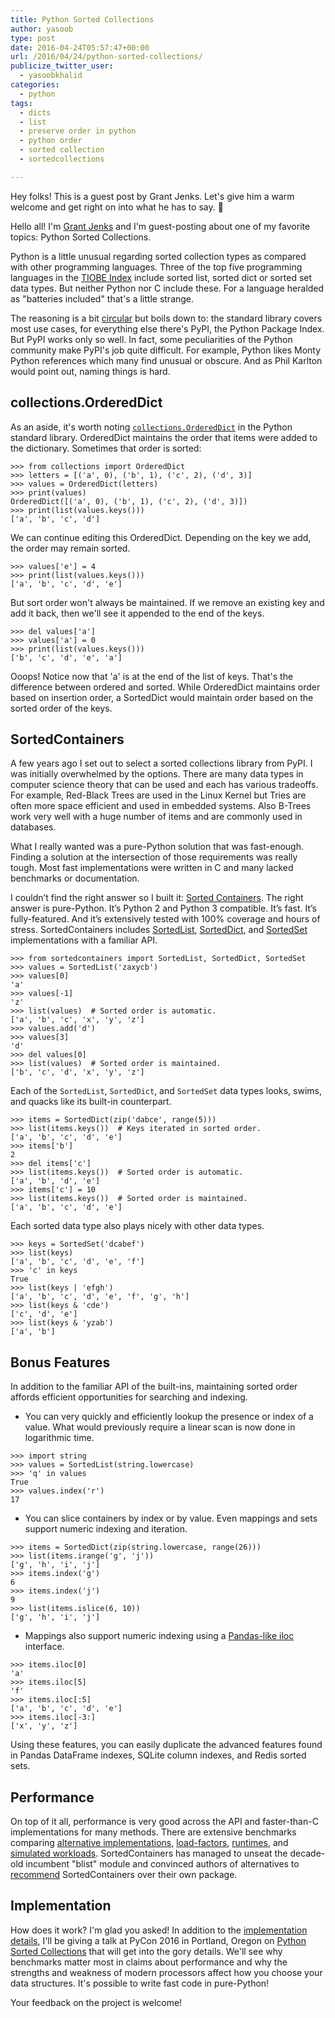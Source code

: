 ```yaml
---
title: Python Sorted Collections
author: yasoob
type: post
date: 2016-04-24T05:57:47+00:00
url: /2016/04/24/python-sorted-collections/
publicize_twitter_user:
  - yasoobkhalid
categories:
  - python
tags:
  - dicts
  - list
  - preserve order in python
  - python order
  - sorted collection
  - sortedcollections

---
```

Hey folks! This is a guest post by Grant Jenks. Let's give him a warm welcome and get right on into what he has to say. 🙂

Hello all! I'm [Grant Jenks][1] and I'm guest-posting about one of my favorite topics: Python Sorted Collections.

Python is a little unusual regarding sorted collection types as compared with other programming languages. Three of the top five programming languages in the [TIOBE Index][2] include sorted list, sorted dict or sorted set data types. But neither Python nor C include these. For a language heralded as "batteries included" that's a little strange.

The reasoning is a bit [circular][3] but boils down to: the standard library covers most use cases, for everything else there's PyPI, the Python Package Index. But PyPI works only so well. In fact, some peculiarities of the Python community make PyPI's job quite difficult. For example, Python likes Monty Python references which many find unusual or obscure. And as Phil Karlton would point out, naming things is hard.

## collections.OrderedDict

As an aside, it's worth noting [`collections.OrderedDict`][4] in the Python standard library. OrderedDict maintains the order that items were added to the dictionary. Sometimes that order is sorted:

```
>>> from collections import OrderedDict
>>> letters = [('a', 0), ('b', 1), ('c', 2), ('d', 3)]
>>> values = OrderedDict(letters)
>>> print(values)
OrderedDict([('a', 0), ('b', 1), ('c', 2), ('d', 3)])
>>> print(list(values.keys()))
['a', 'b', 'c', 'd']
```

We can continue editing this OrderedDict. Depending on the key we add, the order may remain sorted.

```
>>> values['e'] = 4
>>> print(list(values.keys()))
['a', 'b', 'c', 'd', 'e']
```

But sort order won't always be maintained. If we remove an existing key and add it back, then we'll see it appended to the end of the keys.

```
>>> del values['a']
>>> values['a'] = 0
>>> print(list(values.keys()))
['b', 'c', 'd', 'e', 'a']
```

Ooops! Notice now that 'a' is at the end of the list of keys. That's the difference between ordered and sorted. While OrderedDict maintains order based on insertion order, a SortedDict would maintain order based on the sorted order of the keys.

## SortedContainers

A few years ago I set out to select a sorted collections library from PyPI. I was initially overwhelmed by the options. There are many data types in computer science theory that can be used and each has various tradeoffs. For example, Red-Black Trees are used in the Linux Kernel but Tries are often more space efficient and used in embedded systems. Also B-Trees work very well with a huge number of items and are commonly used in databases.

What I really wanted was a pure-Python solution that was fast-enough. Finding a solution at the intersection of those requirements was really tough. Most fast implementations were written in C and many lacked benchmarks or documentation.

I couldn’t find the right answer so I built it: [Sorted Containers][5]. The right answer is pure-Python. It’s Python 2 and Python 3 compatible. It’s fast. It’s fully-featured. And it’s extensively tested with 100% coverage and hours of stress. SortedContainers includes [SortedList][6], [SortedDict][7], and [SortedSet][8] implementations with a familiar API.

```
>>> from sortedcontainers import SortedList, SortedDict, SortedSet
>>> values = SortedList('zaxycb')
>>> values[0]
'a'
>>> values[-1]
'z'
>>> list(values)  # Sorted order is automatic.
['a', 'b', 'c', 'x', 'y', 'z']
>>> values.add('d')
>>> values[3]
'd'
>>> del values[0]
>>> list(values)  # Sorted order is maintained.
['b', 'c', 'd', 'x', 'y', 'z']
```

Each of the `SortedList`, `SortedDict`, and `SortedSet` data types looks, swims, and quacks like its built-in counterpart.

```
>>> items = SortedDict(zip('dabce', range(5)))
>>> list(items.keys())  # Keys iterated in sorted order.
['a', 'b', 'c', 'd', 'e']
>>> items['b']
2
>>> del items['c']
>>> list(items.keys())  # Sorted order is automatic.
['a', 'b', 'd', 'e']
>>> items['c'] = 10
>>> list(items.keys())  # Sorted order is maintained.
['a', 'b', 'c', 'd', 'e']
```

Each sorted data type also plays nicely with other data types.

```
>>> keys = SortedSet('dcabef')
>>> list(keys)
['a', 'b', 'c', 'd', 'e', 'f']
>>> 'c' in keys
True
>>> list(keys | 'efgh')
['a', 'b', 'c', 'd', 'e', 'f', 'g', 'h']
>>> list(keys & 'cde')
['c', 'd', 'e']
>>> list(keys & 'yzab')
['a', 'b']
```

## Bonus Features

In addition to the familiar API of the built-ins, maintaining sorted order affords efficient opportunities for searching and indexing.

  * You can very quickly and efficiently lookup the presence or index of a value. What would previously require a linear scan is now done in logarithmic time.

```
>>> import string
>>> values = SortedList(string.lowercase)
>>> 'q' in values
True
>>> values.index('r')
17
```

  * You can slice containers by index or by value. Even mappings and sets support numeric indexing and iteration.

```
>>> items = SortedDict(zip(string.lowercase, range(26)))
>>> list(items.irange('g', 'j'))
['g', 'h', 'i', 'j']
>>> items.index('g')
6
>>> items.index('j')
9
>>> list(items.islice(6, 10))
['g', 'h', 'i', 'j']
```

  * Mappings also support numeric indexing using a [Pandas-like iloc](http://pandas.pydata.org/pandas-docs/version/0.17.0/generated/pandas.DataFrame.iloc.html) interface.

```
>>> items.iloc[0]
'a'
>>> items.iloc[5]
'f'
>>> items.iloc[:5]
['a', 'b', 'c', 'd', 'e']
>>> items.iloc[-3:]
['x', 'y', 'z']
```

Using these features, you can easily duplicate the advanced features found in Pandas DataFrame indexes, SQLite column indexes, and Redis sorted sets.

## Performance

On top of it all, performance is very good across the API and faster-than-C implementations for many methods. There are extensive benchmarks comparing [alternative implementations][9], [load-factors][10], [runtimes][11], and [simulated workloads][12]. SortedContainers has managed to unseat the decade-old incumbent "blist" module and convinced authors of alternatives to [recommend][13] SortedContainers over their own package.

## Implementation

How does it work? I'm glad you asked! In addition to the [implementation details][14], I'll be giving a talk at PyCon 2016 in Portland, Oregon on [Python Sorted Collections][15] that will get into the gory details. We'll see why benchmarks matter most in claims about performance and why the strengths and weakness of modern processors affect how you choose your data structures. It's possible to write fast code in pure-Python!

Your feedback on the project is welcome!

 [1]: http://www.grantjenks.com/
 [2]: http://www.tiobe.com/tiobe_index
 [3]: http://stackoverflow.com/a/5958960/232571
 [4]: https://docs.python.org/2/library/collections.html#collections.OrderedDict
 [5]: http://www.grantjenks.com/docs/sortedcontainers/
 [6]: http://www.grantjenks.com/docs/sortedcontainers/sortedlist.html
 [7]: http://www.grantjenks.com/docs/sortedcontainers/sorteddict.html
 [8]: http://www.grantjenks.com/docs/sortedcontainers/sortedset.html
 [9]: http://www.grantjenks.com/docs/sortedcontainers/performance.html
 [10]: http://www.grantjenks.com/docs/sortedcontainers/performance-load.html
 [11]: http://www.grantjenks.com/docs/sortedcontainers/performance-runtime.html
 [12]: http://www.grantjenks.com/docs/sortedcontainers/performance-workload.html
 [13]: http://www.grantjenks.com/docs/sortedcontainers/index.html#testimonials
 [14]: http://www.grantjenks.com/docs/sortedcontainers/implementation.html
 [15]: https://us.pycon.org/2016/schedule/presentation/1885/